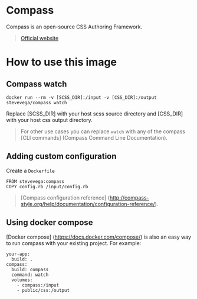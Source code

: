 # Compass

Compass is an open-source CSS Authoring Framework.

> [Official website](http://compass-style.org/)

# How to use this image

## Compass watch

    docker run --rm -v [SCSS_DIR]:/input -v [CSS_DIR]:/output stevevega/compass watch

Replace [SCSS_DIR] with your host scss source directory and [CSS_DIR] with your host css output directory.

> For other use cases you can replace `watch` with any of the compass [CLI commands] (Compass Command Line Documentation).

## Adding custom configuration

Create a `Dockerfile`

    FROM stevevega:compass
    COPY config.rb /input/config.rb

> [Compass configuration reference] (http://compass-style.org/help/documentation/configuration-reference/).

## Using docker compose

[Docker compose] (https://docs.docker.com/compose/) is also an easy way to run compass with your existing project. For example:

    your-app:
      build: .
    compass:
      build: compass
      command: watch
      volumes:
        - compass:/input
        - public/css:/output
